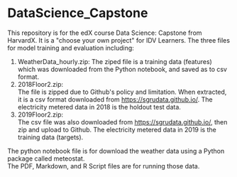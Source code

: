 # DataScience_Capstone

This repository is for the edX course Data Science: Capstone from HarvardX. It is a "choose your own project" for IDV Learners. The three files for model training and evaluation including:  
1) WeatherData_hourly.zip:
   The ziped file is a training data (features) which was downloaded from the Python notebook, and saved as to csv format.
2) 2018Floor2.zip:  
   The file is zipped due to Github's policy and limitation. When extracted, it is a csv format downloaded from https://sgrudata.github.io/. The electricity metered data in 2018 is the holdout test data. 
3) 2019Floor2.zip:  
   The csv file was also downloaded from https://sgrudata.github.io/, then zip and upload to Github. The electricity metered data in 2019 is the training data (targets). 

The python notebook file is for download the weather data using a Python package called meteostat.  
The PDF, Markdown, and R Script files are for running those data.
